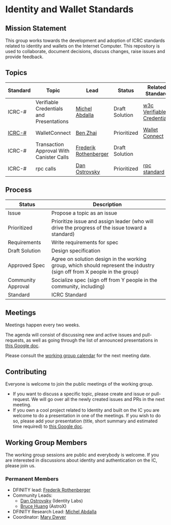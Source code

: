 # Identity and Wallet Standards

## Mission Statement
This group works towards the development and adoption of ICRC standards related to identity and wallets on the Internet Computer. This repository is used to collaborate, document decisions, discuss changes, raise issues and provide feedback.

## Topics
| Standard  | Topic | Lead  | Status | Related Standard  | Drafted Spec |
| ------------- | ------------- |  ------------- |  ------------- |  ------------- |  ------------- | 
| ICRC-# | Verifiable Credentials and Presentations | [Michel Abdalla](https://github.com/michelabdalla-dfinity)  | Draft Solution | [w3c Verifiable Credentials](https://www.w3.org/TR/vc-data-model/)  |  |
| [ICRC-#](https://github.com/dfinity/ICRC/issues/11) | WalletConnect | [Ben Zhai](https://github.com/benjizhai)  | Prioritized | [Wallet Connect](https://docs.walletconnect.com/2.0)  |  |
| ICRC-# | Transaction Approval With Canister Calls | [Frederik Rothenberger](https://github.com/frederikrothenberger)  | Draft Solution | | [PR #16](https://github.com/dfinity/wg-identity-authentication/pull/16)|
| ICRC-# | rpc calls  | [Dan Ostrovsky](https://github.com/dostro)  | Prioritized | [rpc standard](https://www.jsonrpc.org/specification) | |


## Process
| Status  | Description |
| ------------- | ------------- |
| Issue | Propose a topic as an issue  |
| Prioritized  | Prioritize issue and assign leader (who will drive the progress of the issue toward a standard)  |
| Requirements  | Write requirements for spec  |
| Draft Solution  | Design specification  |
| Approved Spec  | Agree on solution design in the working group, which should represent the industry (sign off from X people in the group)  |
| Community Approval  | Socialize spec (sign off from Y people in the community, including)  |
| Standard  | ICRC Standard  |

## Meetings

Meetings happen every two weeks.

The agenda will consist of discussing new and active issues and pull-requests, as well as going through the list of announced presentations in [this Google doc](https://docs.google.com/document/d/1wSVgXE23LYB4YACm9w2DY92PF5e587I0F5n1fTCWXOE/edit#heading=h.1gqbu1vngt6i).

Please consult the [working group calendar](https://calendar.google.com/calendar/u/0/embed?src=c_ck0gr79bkgcooicn1p87mo1ero@group.calendar.google.com&ctz=Europe/Zurich) for the next meeting date.

## Contributing

Everyone is welcome to join the public meetings of the working group.
* If you want to discuss a specific topic, please create and issue or pull-request. We will go over all the newly created issues and PRs in the next meeting.
* If you own a cool project related to Identity and built on the IC you are welcome to do a presentation in one of the meetings. If you wish to do so, please add your presentation (title, short summary and estimated time required) to [this Google doc](https://docs.google.com/document/d/1wSVgXE23LYB4YACm9w2DY92PF5e587I0F5n1fTCWXOE/edit#heading=h.1gqbu1vngt6i).  

## Working Group Members

The working group sessions are public and everybody is welcome. If you are interested in discussions about identity and authentication on the IC, please join us.

### Permanent Members
* DFINITY lead: [Frederik Rothenberger](https://github.com/frederikrothenberger)
* Community Leads:
  *  [Dan Ostrovsky](https://github.com/dostro) (Identity Labs)
  * [Bruce Huang](https://github.com/brutoshi) (AstroX)
* DFINITY Research Lead: [Michel Abdalla](https://github.com/michelabdalla-dfinity)
* Coordinator: [Mary Dwyer](https://github.com/marydwyer)











                                                                                                                                                                                                                                                                                                    

